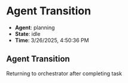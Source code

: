 # Agent Transition

- **Agent**: planning
- **State**: idle
- **Time**: 3/26/2025, 4:50:36 PM

## Agent Transition

Returning to orchestrator after completing task

